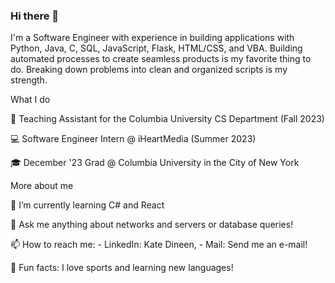 ### Hi there 👋

I'm a Software Engineer with experience in building applications with Python, Java, C, SQL, JavaScript, Flask, HTML/CSS, and VBA. Building automated processes to create seamless products is my favorite thing to do. Breaking down problems into clean and organized scripts is my strength.


What I do

🤖 Teaching Assistant for the Columbia University CS Department (Fall 2023)

💻 Software Engineer Intern @ iHeartMedia (Summer 2023)

🎓 December '23 Grad @ Columbia University in the City of New York


More about me

🌱 I’m currently learning C# and React

💬 Ask me anything about networks and servers or database queries!

📫 How to reach me: - LinkedIn: Kate Dineen, - Mail: Send me an e-mail!

🔎 Fun facts: I love sports and learning new languages!

